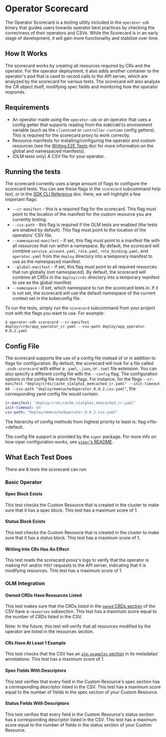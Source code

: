 # Operator Scorecard

The Operator Scorecard is a testing utility included in the `operator-sdk` binary that guides users towards operator best practices
by checking the correctness of their operators and CSVs. While the Scorecard is in an early
stage of development, it will gain more functionality and stabilize over time.

## How It Works

The scorecard works by creating all resources required by CRs and the operator. For the operator
deployment, it also adds another container to the operator's pod that is used to record calls to the API server,
which are analyzed by the scorecard for various tests. The scorecard will also analyze the CR object itself,
modifying spec fields and monitoring how the operator responds.

## Requirements

- An operator made using the `operator-sdk` or an operator that uses a config getter that supports reading from the `KUBECONFIG` environment variable (such as the `clientcmd` or `controller-runtime` config getters). This is required for the scorecard proxy to work correctly.
- Resource manifests for installing/configuring the operator and custom resources (see the [Writing E2E Tests][writing-tests] doc for more information on the global and namespaced manifests).
- (OLM tests only) A CSV file for your operator.

## Running the tests

The scorecard currently uses a large amount of flags to configure the scorecard tests. You can see
these flags in the `scorecard` subcommand help text, or in the [SDK CLI Reference][cli-reference] doc. Here, we will highlight a few important
flags:

- `--cr-manifest` - this is a required flag for the scorecard. This flag must point to the location of the manifest for the custom resource you are currently testing.
- `--csv-path` - this flag is required if the OLM tests are enabled (the tests are enabled by default). This flag must point to the location of the operators' CSV file.
- `--namespaced-manifest` - if set, this flag must point to a manifest file with all resources that run within a namespace. By default, the scorecard will combine `service_account.yaml`, `role.yaml`, `role_binding.yaml`, and `operator.yaml` from the `deploy` directory into a temporary manifest to use as the namespaced manifest.
- `--global-manifest` - if set, this flag must point to all required resources that run globally (not namespaced). By default, the scorecard will combine all CRDs in the `deploy/crds` directory into a temporary manifest to use as the global manifest.
- `--namespace` - if set, which namespace to run the scorecard tests in. If it is not set, the scorecard will use the default namespace of the current context set in the kubeconfig file.

To run the tests, simply run the `scorecard` subcommand from your project root with the flags you want to
use. For example:

```console
$ operator-sdk scorecard --cr-manifest deploy/crds/app_operator_cr.yaml --csv-path deploy/app_operator-0.0.2.yaml
```

## Config File

The scorecard supports the use of a config file instead of or in addition to flags for configuration. By default, the scorecard will look
for a file called `.osdk-scorecard` with either a `.yaml`, `.json`, or `.toml` file extension. You can also
specify a different config file with the `--config` flag. The configuration options in the config file match the flags.
For instance, for the flags `--cr-manifest "deploy/crds/cache_v1alpha1_memcached_cr.yaml" --init-timeout 60 --csv-path "deploy/memcachedoperator.0.0.2.csv.yaml"`, the corresponding yaml config file would contain:

```yaml
cr-manifest: "deploy/crds/cache_v1alpha1_memcached_cr.yaml"
init-timeout: 60
csv-path: "deploy/memcachedoperator.0.0.2.csv.yaml"
```

The hierarchy of config methods from highest priority to least is: flag->file->default.

The config file support is provided by the `viper` package. For more info on how viper
configuration works, see [`viper`'s README][viper].

## What Each Test Does

There are 8 tests the scorecard can run:

### Basic Operator

#### Spec Block Exists

This test checks the Custom Resource that is created in the cluster to make sure that it has a spec block. This test
has a maximum score of 1.

#### Status Block Exists

This test checks the Custom Resource that is created in the cluster to make sure that it has a status block. This
test has a maximum score of 1.

#### Writing Into CRs Has An Effect

This test reads the scorecard proxy's logs to verify that the operator is making `PUT` and/or `POST` requests to the
API server, indicating that it is modifying resources. This test has a maximum score of 1.

### OLM Integration

#### Owned CRDs Have Resources Listed

This test makes sure that the CRDs listed in the [`owned` CRDs section][owned-crds] of the CSV have a `resources` subsection. This
test has a maximum score equal to the number of CRDs listed in the CSV.

Note: In the future, this test will verify that all resources modified by the operator are listed in the resources section.

#### CRs Have At Least 1 Example

This test checks that the CSV has an [`alm-examples` section][alm-examples] in its metadatas' annotations. This test has a maximum score of 1.

#### Spec Fields With Descriptors

This test verifies that every field in the Custom Resource's spec section has a corresponding descriptor listed in
the CSV. This test has a maximum score equal to the number of fields in the spec section of your Custom Resource.

#### Status Fields With Descriptors

This test verifies that every field in the Custom Resource's status section has a corresponding descriptor listed in
the CSV. This test has a maximum score equal to the number of fields in the status section of your Custom Resource.

[cli-reference]: ../sdk-cli-reference.md#scorecard
[writing-tests]: ./writing-e2e-tests.md
[owned-crds]: https://github.com/operator-framework/operator-lifecycle-manager/blob/master/Documentation/design/building-your-csv.md#owned-crds
[alm-examples]: https://github.com/operator-framework/operator-lifecycle-manager/blob/master/Documentation/design/building-your-csv.md#crd-templates
[viper]: https://github.com/spf13/viper/blob/master/README.md
